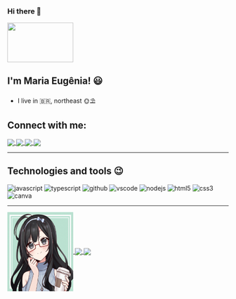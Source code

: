 ### Hi there 👋
<img align="center" src="https://user-images.githubusercontent.com/77995348/151860468-02e5821b-60cb-41de-9774-4ae0297a7d60.gif" width="150" height="90" />

## I'm Maria Eugênia! :smiley:
- I live in :brazil:, northeast :sun_with_face::parasol_on_ground:

## Connect with me:
<a href="https://www.linkedin.com/in/<SEUNOMEDECONTATO>" alt="linkedin" target="_blank">

<img align="center" src="https://img.shields.io/badge/LinkedIn-%230077B5.svg?&style=flat-square&logo=linkedin&logoColor=white">

</a>

<a href="https://github.com/mariaeugenia907" alt="github" target="_blank"> 

<img align="center" src="https://img.shields.io/badge/GitHub-000000?&style=flat-square&logo=GitHub&logoColor=white">

</a>

<a href="https://wa.me/<SEUNUMERO>" alt="WhatsApp" target="_blank">

<img align="center" src="https://img.shields.io/badge/-WhatsApp-25d366?style=flat-square&labelColor=25d366&logo=whatsapp&logoColor=white&link=https://wa.me/<SEUNUMERO>"/>

</a>

<a href="mailto:<SEUEMAIL>" alt="gmail" target="_blank">

<img align="center" src="https://img.shields.io/badge/-Gmail-FF0000?style=flat-square&labelColor=FF0000&logo=gmail&logoColor=white&link=mailto:<SEUEMAIL>" />

</a>
  

***
  
## Technologies and tools :wink:
<img src="https://cdn.jsdelivr.net/gh/devicons/devicon/icons/javascript/javascript-plain.svg" alt="javascript" height="40" width="40" style="max-width:100%;"></img>
<img src="https://cdn.jsdelivr.net/gh/devicons/devicon/icons/typescript/typescript-plain.svg" alt="typescript" height="40" width="40" style="max-width:100%;"></img>
<img src="https://cdn.jsdelivr.net/gh/devicons/devicon/icons/github/github-original.svg" alt="github" height="40" width="40" style="max-width:100%;"></img>
<img src="https://cdn.jsdelivr.net/gh/devicons/devicon/icons/vscode/vscode-original.svg" alt="vscode" height="40" width="40" style="max-width:100%;"></img>
<img src="https://cdn.jsdelivr.net/gh/devicons/devicon/icons/nodejs/nodejs-original.svg" alt="nodejs" height="40" width="40" style="max-width:100%;"></img>
<img src="https://cdn.jsdelivr.net/gh/devicons/devicon/icons/html5/html5-plain.svg" alt="html5" height="40" width="40" style="max-width:100%;"></img>
<img src="https://cdn.jsdelivr.net/gh/devicons/devicon/icons/css3/css3-plain.svg" alt="css3" height="40" width="40" style="max-width:100%;"></img>
<img src="https://cdn.jsdelivr.net/gh/devicons/devicon/icons/canva/canva-original.svg" alt="canva" height="40" width="40" style="max-width:100%;"></img>

***

<a href="https://github.com/mariaeugenia907">
  <img align="center" src="https://github.com/mariaeugenia907/mariaeugenia907/blob/main/scr/Design%20sem%20nome%20(1).gif" width="150" height="180" />
  <img align="center" height="180em" src="https://github-readme-stats.vercel.app/api?username=mariaeugenia907&show_icons=true&theme=dracula&include_all_commits=true&count_private=true"/>
  <img align="center" height="180em" src="https://github-readme-stats.vercel.app/api/top-langs/?username=mariaeugenia907&layout=compact&langs_count=7&theme=dracula"/>
  
  
</div>

<!--



**mariaeugenia907/mariaeugenia907** is a ✨ _special_ ✨ repository because its `README.md` (this file) appears on your GitHub profile.

Here are some ideas to get you started:

- 🔭 I’m currently working on ...
- 🌱 I’m currently learning ...
- 👯 I’m looking to collaborate on ...
- 🤔 I’m looking for help with ...
- 💬 Ask me about ...
- 📫 How to reach me: ...
- 😄 Pronouns: ...
- ⚡ Fun fact: ...
-->
